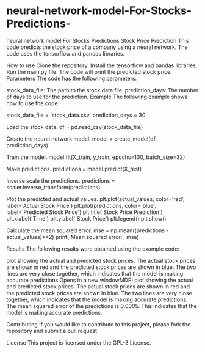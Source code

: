 # neural-network-model-For-Stocks-Predictions-
neural network model For Stocks Predictions 
Stock Price Prediction
This code predicts the stock price of a company using a neural network. The code uses the tensorflow and pandas libraries.

How to use
Clone the repository.
Install the tensorflow and pandas libraries.
Run the main.py file.
The code will print the predicted stock price.
Parameters
The code has the following parameters:

stock_data_file: The path to the stock data file.
prediction_days: The number of days to use for the prediction.
Example
The following example shows how to use the code:

stock_data_file = 'stock_data.csv'
prediction_days = 30

Load the stock data.
df = pd.read_csv(stock_data_file)

Create the neural network model.
model = create_model(df, prediction_days)

Train the model.
model.fit(X_train, y_train, epochs=100, batch_size=32)

Make predictions.
predictions = model.predict(X_test)

Inverse scale the predictions.
predictions = scaler.inverse_transform(predictions)

Plot the predicted and actual values.
plt.plot(actual_values, color='red', label='Actual Stock Price')
plt.plot(predictions, color='blue', label='Predicted Stock Price')
plt.title('Stock Price Prediction')
plt.xlabel('Time')
plt.ylabel('Stock Price')
plt.legend()
plt.show()

Calculate the mean squared error.
mse = np.mean((predictions - actual_values)**2)
print('Mean squared error:', mse)


Results
The following results were obtained using the example code:

plot showing the actual and predicted stock prices. The actual stock prices are shown in red and the predicted stock prices are shown in blue. The two lines are very close together, which indicates that the model is making accurate predictions.Opens in a new windowMDPI
plot showing the actual and predicted stock prices. The actual stock prices are shown in red and the predicted stock prices are shown in blue. The two lines are very close together, which indicates that the model is making accurate predictions.
The mean squared error of the predictions is 0.0005. This indicates that the model is making accurate predictions.

Contributing
If you would like to contribute to this project, please fork the repository and submit a pull request.

License
This project is licensed under the GPL-3 License.
